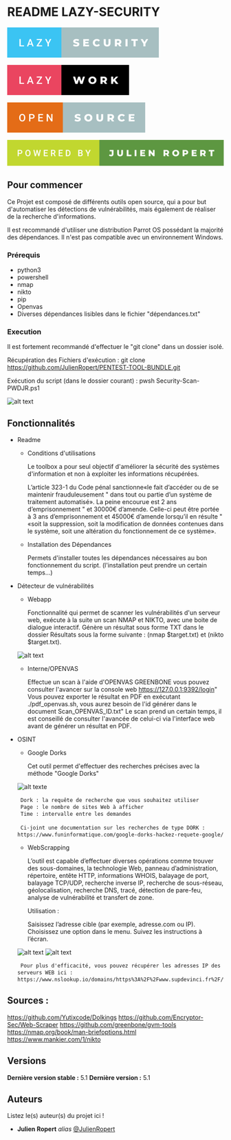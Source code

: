 # README LAZY-SECURITY
![Alt Text](Photo/lazy-security.svg) 

![Alt Text](Photo/lazy-work.svg) 

![Alt Text](Photo/open-source.svg) 

![Alt Text](Photo/powered-by-julien-ropert.svg) 





## Pour commencer

Ce Projet est composé de différents outils open source, qui a pour but d'automatiser les détections de vulnérabilités, mais également de réaliser de la recherche d'informations.

Il est recommandé d'utiliser une distribution Parrot OS possédant la majorité des dépendances.
Il n'est pas compatible avec un environnement Windows.

### Prérequis

- python3 
- powershell
- nmap
- nikto
- pip
- Openvas
- Diverses dépendances lisibles dans le fichier "dépendances.txt"

### Execution

Il est fortement recommandé d'effectuer le "git clone" dans un dossier isolé.

Récupération des Fichiers d'exécution : git clone https://github.com/JulienRopert/PENTEST-TOOL-BUNDLE.git

Exécution du script (dans le dossier courant) : pwsh Security-Scan-PWDJR.ps1

![alt text](https://prnt.sc/vHGNuOV9vLru)


## Fonctionnalités

- Readme
    
    - Conditions d'utilisations 
    
        Le toolbox a pour seul objectif d'améliorer la sécurité des systèmes d'information et non à exploiter les informations récupérées. 

        L’article 323-1 du Code pénal sanctionne«le fait d’accéder ou de se maintenir frauduleusement "
        dans tout ou partie d’un système de traitement automatisé». La peine encourue est 2 ans d’emprisonnement "
        et 30000€ d’amende. Celle-ci peut être portée à 3 ans d’emprisonnement et 45000€ d’amende lorsqu’il en résulte "
        «soit la suppression, soit la modification de données contenues dans le système, soit une altération du fonctionnement de ce système».
    
    - Installation des Dépendances

        Permets d'installer toutes les dépendances nécessaires au bon fonctionnement du script. (l'installation peut prendre un certain temps...)
        

- Détecteur de vulnérabilités
    
    - Webapp

        Fonctionnalité qui permet de scanner les vulnérabilités d'un serveur web, exécute à la suite un scan NMAP et NIKTO, avec une boite de dialogue interactif. Génère un résultat sous forme TXT dans le dossier Résultats sous la forme suivante : (nmap $target.txt) et (nikto $target.txt).

    ![alt text](https://prnt.sc/DO3MRKBGJeSC)

        
    - Interne/OPENVAS

        Effectue un scan à l'aide d'OPENVAS GREENBONE vous pouvez consulter l'avancer sur la console web https://127.0.0.1:9392/login"
        Vous pouvez exporter le résultat en PDF en exécutant ./pdf_openvas.sh, vous aurez besoin de l'id générer dans le document Scan_OPENVAS_ID.txt"
        Le scan prend un certain temps, il est conseillé de consulter l'avancée de celui-ci via l'interface web avant de générer un résultat en PDF.

-  OSINT
    
    - Google Dorks

        Cet outil permet d'effectuer des recherches précises avec la méthode "Google Dorks" 

    ![alt texte](https://prnt.sc/FJu2PaRp1ZIF)

        Dork : la requête de recherche que vous souhaitez utiliser
        Page : le nombre de sites Web à afficher
        Time : intervalle entre les demandes

        Ci-joint une documentation sur les recherches de type DORK : https://www.funinformatique.com/google-dorks-hackez-requete-google/


    - WebScrapping

        L’outil est capable d’effectuer diverses opérations comme trouver des sous-domaines, la technologie Web, panneau d’administration, répertoire, entête HTTP, informations WHOIS, balayage de port, balayage TCP/UDP, recherche inverse IP, recherche de sous-réseau, géolocalisation, recherche DNS, tracé, détection de pare-feu, analyse de vulnérabilité et transfert de zone.

        Utilisation :

        Saisissez l’adresse cible (par exemple, adresse.com ou IP).
        Choisissez une option dans le menu.
        Suivez les instructions à l’écran.

    ![alt text](https://prnt.sc/8F51dhOiNASC)
    ![alt text](https://prnt.sc/zGXXQa9cFi4C)
       
        Pour plus d'efficacité, vous pouvez récupérer les adresses IP des serveurs WEB ici : https://www.nslookup.io/domains/https%3A%2F%2Fwww.supdevinci.fr%2F/webservers/
   

## Sources :

https://github.com/Yutixcode/Dolkings
https://github.com/Encryptor-Sec/Web-Scraper
https://github.com/greenbone/gvm-tools
https://nmap.org/book/man-briefoptions.html
https://www.mankier.com/1/nikto



## Versions

**Dernière version stable :** 5.1
**Dernière version :** 5.1

## Auteurs
Listez le(s) auteur(s) du projet ici !
* **Julien Ropert** _alias_ [@JulienRopert](https://github.com/JulienRopert)





